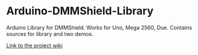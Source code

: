 # Arduino-DMMShield-Library
Arduino Library for DMMShield. Works for Uno, Mega 2560, Due.
Contains sources for library and two demos.

[Link to the project wiki](https://reference.digilentinc.com/reference/add-ons/dmm-shield/arduinolibraryuserguide)
